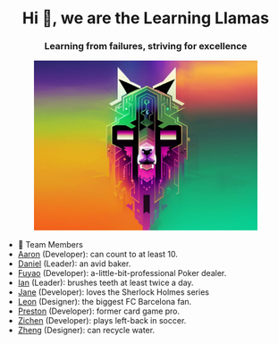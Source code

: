 <h1 align="center">Hi 👋, we are the Learning Llamas</h1>
<h3 align="center">Learning from failures, striving for excellence</h3>

<p align="center">
  <img src="./branding/logo_fat.jpg" alt="Logo" width="400">
</p>

- 👯 Team Members
- [Aaron](https://amccully.github.io/cse110/) (Developer):  can count to at least 10.
- [Daniel](https://daniellin162.github.io/Portfolio/) (Leader): an avid baker.
- [Fuyao](https://fuyaozhao1018.github.io/Project/) (Developer): a-little-bit-professional Poker dealer.
- [Ian](https://jayaian.github.io/software-isnt-hard/) (Leader): brushes teeth at least twice a day.
- [Jane](https://jane814.github.io/CSE110/) (Developer): loves the Sherlock Holmes series
- [Leon]() (Designer): the biggest FC Barcelona fan. 
- [Preston](https://preellis.github.io/CSE-100-Github-Pages/) (Developer): former card game pro.
- [Zichen]() (Developer): plays left-back in soccer.
- [Zheng](https://rhythmgrind.github.io/personalPage/) (Designer): can recycle water.
